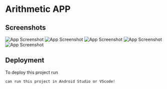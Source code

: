 
# Arithmetic APP
    



## Screenshots

![App Screenshot](https://i.postimg.cc/vBDygnRr/1.jpg)
![App Screenshot](https://i.postimg.cc/W30373zR/2.jpg)
![App Screenshot](https://i.postimg.cc/tJygvjns/3.jpg)
![App Screenshot](https://i.postimg.cc/rsJwvP5Q/4.jpg)
![App Screenshot](https://i.postimg.cc/sg8gdSZd/5.jpg)






## Deployment

To deploy this project run

    can run this project in Android Studio or VScode!
   

